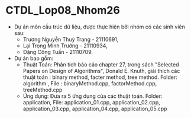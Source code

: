 # CTDL_Lop08_Nhom26
- Dự án môn cấu trúc dữ liệu, được thực hiện bởi nhóm có các sinh viên sau:
  + Trương Nguyễn Thuỳ Trang - 21110691,
  + Lại Trọng Minh Trường - 21110934,
  + Đặng Công Tuấn - 21110709.
- Dự án bao gồm:
  + Thuật Toán: Phân tích báo cáo chapter 27, trong sách "Selected Papers on Design of Algorithms", Donald E. Knuth, giải thích các thuật toán : binary method, facter method, tree method. Folder: algorithm , File : binaryMethod.cpp, factorMethod.cpp, treeMethod.cpp
  + Ứng dụng: Đưa ra 5 ứng dụng của các thuật toán. Folder: application, File: application_01.cpp, application_02.cpp, application_03.cpp, application_04.cpp, application_05.cpp
